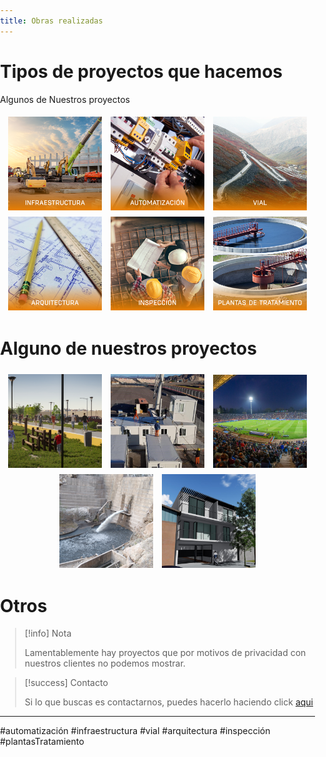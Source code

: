 ```yaml
---
title: Obras realizadas
---
```


<style>
  body {
    margin: 0;
    padding: 0;
  }
  .image-container {
    display: inline-block;
    height: 150px; /* Ajusta la altura según tus necesidades */
    width: 150px;/*calc(200px * 1.414); /* Relación A4 */
    overflow: hidden;
    margin: 5px; /* Espacio entre imágenes */
    vertical-align: top;
  }
  .image-container img {
    height: 100%;
    width: auto;
    display: block;
    border-radius: 0; /* Elimina cualquier borde redondeado */
    margin: 0;
    padding: 0;
  }

</style>

# Tipos de proyectos que hacemos

Algunos de Nuestros proyectos

<p align="center">

  <a href="/tags/infraestructura" class="image-container">
    <img src="imagenes\Tipo_Proyectos\Infraestructura.png" alt="Infraestructura" />
  </a>
  <a href="/tags/automatización" class="image-container">
    <img src="imagenes\Tipo_Proyectos\Automatizacion.png" alt="Automatizacion" >
  </a>
    <a href="/tags/vial" class="image-container">
    <img src="imagenes\Tipo_Proyectos\Vial.png" alt="vial" />
  </a>
  <a href="/tags/arquitectura" class="image-container">
    <img src="imagenes\Tipo_Proyectos\Arquitectura.png" alt="Arquitectura" />
  </a>
    <a href="/tags/inspección" class="image-container">
    <img src="imagenes\Tipo_Proyectos\Inspeccion.png" alt="inspeccion" />
  </a>
      <a href="/tags/plantasTratamiento" class="image-container">
    <img src="imagenes\Tipo_Proyectos\plantasTratamiento.png" alt="plantas Tratamiento" />
  </a>
</p>

# Alguno de nuestros proyectos

<p align="center">
  <a href="2020\Canal---Benavidez.md" class="image-container">
    <img src="imagenes\ImagenesPortada\Benavidez_Cuadrada.png" alt="Imagen" />
  </a>
    <a href="2020\Autodromo-Villicum---Race Control.md" class="image-container">
    <img src="imagenes\ImagenesPortada\RaceControl_Cuadrada.png" alt="Imagen" >
  </a>
  <a href="2021\Riego-Malvinas.md" class="image-container">
    <img src="imagenes\ImagenesPortada\Malvinas_Cuadrada.png" alt="Imagen" >
  </a>
  <a href="2023/Dique-cauquenes" class="image-container">
    <img src="imagenes\ImagenesPortada\Cauquenes_Cuadrada.png" alt="Imagen" />
  </a>
  <a href="2024/Construccion-departamentos" class="image-container">
    <img src="imagenes\ImagenesPortada\Deptos_Cuadrada.png" alt="Imagen" />
  </a>
</p>

# Otros

> [!info] Nota
> 
> Lamentablemente hay proyectos que por motivos de privacidad con nuestros clientes no podemos mostrar.

> [!success] Contacto
> 
> Si lo que buscas es contactarnos, puedes hacerlo haciendo click [aqui](https://interaccionconsultora.com/page/13/)

---

#automatización #infraestructura #vial #arquitectura #inspección #plantasTratamiento